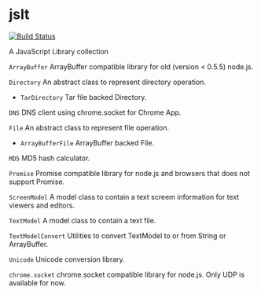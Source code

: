 jslt
====
[![Build Status](https://drone.io/github.com/toyoshim/jslt/status.png)](https://drone.io/github.com/toyoshim/jslt/latest)

A JavaScript Library collection

`ArrayBuffer` ArrayBuffer compatible library for old (version < 0.5.5) node.js.

`Directory` An abstract class to represent directory operation.

- `TarDirectory` Tar file backed Directory.

`DNS` DNS client using chrome.socket for Chrome App.

`File` An abstract class to represent file operation.

- `ArrayBufferFile` ArrayBuffer backed File.

`MD5` MD5 hash calculator.

`Promise` Promise compatible library for node.js and browsers that does not support Promise.

`ScreenModel` A model class to contain a text screem information for text viewers and editors.

`TextModel` A model class to contain a text file.

`TextModelConvert` Utilities to convert TextModel to or from String or ArrayBuffer.

`Unicode` Unicode conversion library.

`chrome.socket` chrome.socket compatible library for node.js. Only UDP is available for now.
